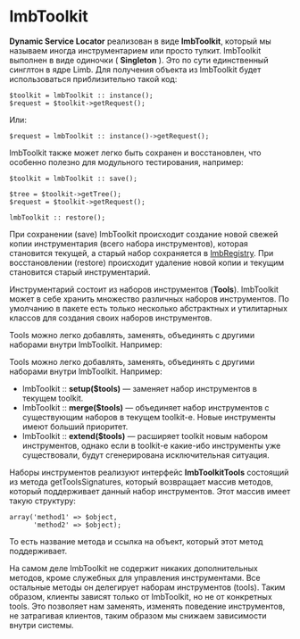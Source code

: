 # lmbToolkit
**Dynamic Service Locator** реализован в виде **lmbToolkit**, который мы называем иногда инструментарием или просто тулкит. lmbToolkit выполнен в виде одиночки ( **Singleton** ). Это по сути единственный синглтон в ядре Limb. Для получения объекта из lmbToolkit будет использоваться приблизительно такой код:

    $toolkit = lmbToolkit :: instance();
    $request = $toolkit->getRequest();

Или:

    $request = lmbToolkit :: instance()->getRequest();

lmbToolkit также может легко быть сохранен и восстановлен, что особенно полезно для модульного тестирования, например:

    $toolkit = lmbToolkit :: save();
 
    $tree = $toolkit->getTree();
    $request = $toolkit->getRequest();
 
    lmbToolkit :: restore();

При сохранении (save) lmbToolkit происходит создание новой свежей копии инструментария (всего набора инструментов), которая становится текущей, а старый набор сохраняется в [lmbRegistry](./lmb_registry.md). При восстановлении (restore) происходит удаление новой копии и текущим становится старый инструментарий.

Инструментарий состоит из наборов инструментов (**Tools**). lmbToolkit может в себе хранить множество различных наборов инструментов. По умолчанию в пакете есть только несколько абстрактных и утилитарных классов для создания своих наборов инструментов.

Tools можно легко добавлять, заменять, объединять с другими наборами внутри lmbToolkit. Например:

Tools можно легко добавлять, заменять, объединять с другими наборами внутри lmbToolkit. Например:

* lmbToolkit :: **setup($tools)** — заменяет набор инструментов в текущем toolkit.
* lmbToolkit :: **merge($tools)** — объединяет набор инструментов с существующим наборов в текущем toolkit-е. Новые инструменты имеют больший приоритет.
* lmbToolkit :: **extend($tools)** — расширяет toolkit новым набором инструментов, однако если в toolkit-е какие-ибо инструменты уже существовали, будут сгенерирована исключительная ситуация.

Наборы инструментов реализуют интерфейс **lmbToolkitTools** состоящий из метода getToolsSignatures, который возвращает массив методов, который поддерживает данный набор инструментов. Этот массив имеет такую структуру:

    array('method1' => $object,
          'method2' => $object);
          
То есть название метода и ссылка на объект, который этот метод поддерживает.

На самом деле lmbToolkit не содержит никаких дополнительных методов, кроме служебных для управления инструментами. Все остальные методы он делегирует наборам инструментов (tools). Таким образом, клиенты зависят только от lmbToolkit, но не от конкретных tools. Это позволяет нам заменять, изменять поведение инструментов, не затрагивая клиентов, таким образом мы снижаем зависимости внутри системы.

